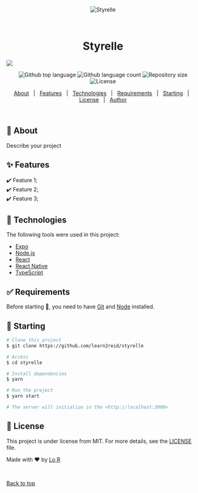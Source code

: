 <div align="center" id="top"> 
  <img src="./.github/app.gif" alt="Styrelle" />

  &#xa0;

  <!-- <a href="https://styrelle.netlify.app">Demo</a> -->
</div>

<h1 align="center">Styrelle</h1>

![](https://raw.githubusercontent.com/jaredgorski/Styrokai/master/styrokai_vscode/.media/vscode_readme_head.png)


<p align="center">
  <img alt="Github top language" src="https://img.shields.io/github/languages/top/learn2reid/styrelle?color=56BEB8">

  <img alt="Github language count" src="https://img.shields.io/github/languages/count/learn2reid/styrelle?color=56BEB8">

  <img alt="Repository size" src="https://img.shields.io/github/repo-size/learn2reid/styrelle?color=56BEB8">
    <img alt="License" src="https://img.shields.io/github/license/learn2reid/styrelle?color=56BEB8">

  <!-- <img alt="Github issues" src="https://img.shields.io/github/issues/learn2reid/styrelle?color=56BEB8" /> -->

  <!-- <img alt="Github forks" src="https://img.shields.io/github/forks/learn2reid/styrelle?color=56BEB8" /> -->

  <!-- <img alt="Github stars" src="https://img.shields.io/github/stars/learn2reid/styrelle?color=56BEB8" /> -->
</p>

<!-- Status -->

<!-- <h4 align="center"> 
	🚧  Styrelle 🚀 Under construction...  🚧
</h4> 

<hr> -->

<p align="center">
  <a href="#dart-about">About</a> &#xa0; | &#xa0; 
  <a href="#sparkles-features">Features</a> &#xa0; | &#xa0;
  <a href="#rocket-technologies">Technologies</a> &#xa0; | &#xa0;
  <a href="#white_check_mark-requirements">Requirements</a> &#xa0; | &#xa0;
  <a href="#checkered_flag-starting">Starting</a> &#xa0; | &#xa0;
  <a href="#memo-license">License</a> &#xa0; | &#xa0;
  <a href="https://github.com/learn2reid" target="_blank">Author</a>
</p>

<br>

## :dart: About ##

Describe your project

## :sparkles: Features ##

:heavy_check_mark: Feature 1;\
:heavy_check_mark: Feature 2;\
:heavy_check_mark: Feature 3;

## :rocket: Technologies ##

The following tools were used in this project:

- [Expo](https://expo.io/)
- [Node.js](https://nodejs.org/en/)
- [React](https://pt-br.reactjs.org/)
- [React Native](https://reactnative.dev/)
- [TypeScript](https://www.typescriptlang.org/)

## :white_check_mark: Requirements ##

Before starting :checkered_flag:, you need to have [Git](https://git-scm.com) and [Node](https://nodejs.org/en/) installed.

## :checkered_flag: Starting ##

```bash
# Clone this project
$ git clone https://github.com/learn2reid/styrelle

# Access
$ cd styrelle

# Install dependencies
$ yarn

# Run the project
$ yarn start

# The server will initialize in the <http://localhost:3000>
```

## :memo: License ##

This project is under license from MIT. For more details, see the [LICENSE](LICENSE.md) file.


Made with :heart: by <a href="https://github.com/learn2reid" target="_blank">Lo R</a>

&#xa0;

<a href="#top">Back to top</a>

